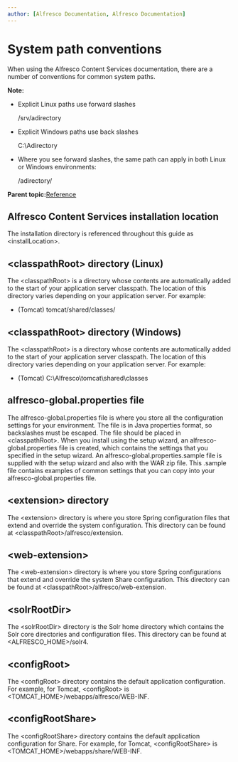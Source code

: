 ```yaml
---
author: [Alfresco Documentation, Alfresco Documentation]
---
```


# System path conventions

When using the Alfresco Content Services documentation, there are a number of conventions for common system paths.

**Note:**

-   Explicit Linux paths use forward slashes

    /srv/adirectory

-   Explicit Windows paths use back slashes

    C:\\Adirectory

-   Where you see forward slashes, the same path can apply in both Linux or Windows environments:

    /adirectory/


**Parent topic:**[Reference](../concepts/ch-reference.md)

## Alfresco Content Services installation location

The installation directory is referenced throughout this guide as <installLocation\>.

## <classpathRoot\> directory \(Linux\)

The <classpathRoot\> is a directory whose contents are automatically added to the start of your application server classpath. The location of this directory varies depending on your application server. For example:

-   \(Tomcat\) tomcat/shared/classes/

## <classpathRoot\> directory \(Windows\)

The <classpathRoot\> is a directory whose contents are automatically added to the start of your application server classpath. The location of this directory varies depending on your application server. For example:

-   \(Tomcat\) C:\\Alfresco\\tomcat\\shared\\classes

## alfresco-global.properties file

The alfresco-global.properties file is where you store all the configuration settings for your environment. The file is in Java properties format, so backslashes must be escaped. The file should be placed in <classpathRoot\>. When you install using the setup wizard, an alfresco-global.properties file is created, which contains the settings that you specified in the setup wizard. An alfresco-global.properties.sample file is supplied with the setup wizard and also with the WAR zip file. This .sample file contains examples of common settings that you can copy into your alfresco-global.properties file.

## <extension\> directory

The <extension\> directory is where you store Spring configuration files that extend and override the system configuration. This directory can be found at <classpathRoot\>/alfresco/extension.

## <web-extension\>

The <web-extension\> directory is where you store Spring configurations that extend and override the system Share configuration. This directory can be found at <classpathRoot\>/alfresco/web-extension.

## <solrRootDir\>

The <solrRootDir\> directory is the Solr home directory which contains the Solr core directories and configuration files. This directory can be found at <ALFRESCO\_HOME\>/solr4.

## <configRoot\>

The <configRoot\> directory contains the default application configuration. For example, for Tomcat, <configRoot\> is <TOMCAT\_HOME\>/webapps/alfresco/WEB-INF.

## <configRootShare\>

The <configRootShare\> directory contains the default application configuration for Share. For example, for Tomcat, <configRootShare\> is <TOMCAT\_HOME\>/webapps/share/WEB-INF.

